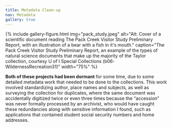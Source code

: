```yaml
---
title: Metadata Clean-up
nav: Metadata
gallery: true
---
```


{% include gallery-figure.html img="pack_study.jpeg" alt="Alt: Cover of a scientific document reading The Pack Creek Visitor Study Preliminary Report, with an illustration of a bear with a fish in it's mouth." caption="The Pack Creek Visitor Study Preliminary Report, an example of the types of natural science documents that make up the majority of the Taylor collection, courtesy U of I Special Collections (b06-WildernessRecreation31)" width="75%" %}

**Both of these projects had been dormant** for some time, due to some detailed metadata work that needed to be done to the collections. This work involved standardizing author, place names and subjects, as well as surveying the collection for duplicates, where the same document was accidentally digitized twice or even three times because the “accession” was never formally processed by an archivist, who would have caught these redundancies along with sensitive information I found, such as applications that contained student social security numbers and home addresses. 
